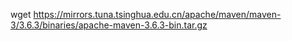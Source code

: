 wget  https://mirrors.tuna.tsinghua.edu.cn/apache/maven/maven-3/3.6.3/binaries/apache-maven-3.6.3-bin.tar.gz